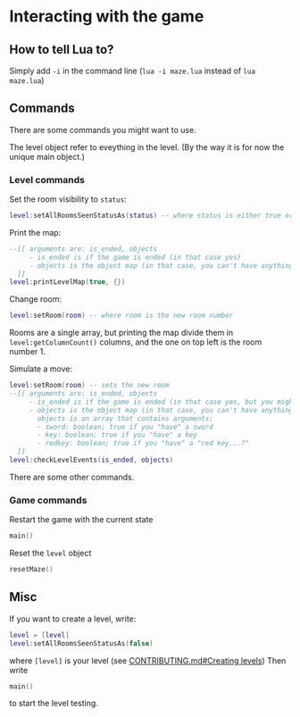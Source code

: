 # Interacting with the game

## How to tell Lua to?
Simply add `-i` in the command line (`lua -i maze.lua` instead of `lua maze.lua`)

## Commands
There are some commands you might want to use.

The level object refer to eveything in the level. (By the way it is for now the unique main object.)
### Level commands
Set the room visibility to `status`:
```lua
level:setAllRoomsSeenStatusAs(status) -- where status is either true or false
```

Print the map:
```lua
--[[ arguments are: is_ended, objects
	 - is_ended is if the game is ended (in that case yes)
	 - objects is the object map (in that case, you can't have anything)
  ]]
level:printLevelMap(true, {})
```

Change room:
```lua
level:setRoom(room) -- where room is the new room number
```
Rooms are a single array, but printing the map divide them in `level:getColumnCount()` columns, and the one on top left is the room number 1.

Simulate a move:
```lua
level:setRoom(room) -- sets the new room
--[[ arguments are: is_ended, objects
	 - is_ended is if the game is ended (in that case yes, but you might want to say no)
	 - objects is the object map (in that case, you can't have anything)
	   objects is an array that contains arguments:
	   - sword: boolean; true if you "have" a sword
	   - key: boolean; true if you "have" a key
	   - redkey: boolean; true if you "have" a "red key...?"
  ]]
level:checkLevelEvents(is_ended, objects)
```

There are some other commands.
### Game commands
Restart the game with the current state
```lua
main()
```

Reset the `level` object
```lua
resetMaze()
```

## Misc
If you want to create a level, write:
```lua
level = [level]
level:setAllRoomsSeenStatusAs(false)
```
where `[level]` is your level (see [CONTRIBUTING.md#Creating levels](CONTRIBUTING.md#creating-levels))
Then write
```lua
main()
```
to start the level testing.
